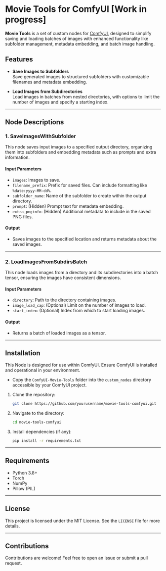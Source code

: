 # Movie Tools for ComfyUI [Work in progress]

**Movie Tools** is a set of custom nodes for [ComfyUI](https://github.com/comfyanonymous/ComfyUI), designed to simplify saving and loading batches of images with enhanced functionality like subfolder management, metadata embedding, and batch image handling.

## Features

- **Save Images to Subfolders**  
  Save generated images to structured subfolders with customizable filenames and metadata embedding.

- **Load Images from Subdirectories**  
  Load images in batches from nested directories, with options to limit the number of images and specify a starting index.

---

## Node Descriptions

### 1. **SaveImagesWithSubfolder**
This node saves input images to a specified output directory, organizing them into subfolders and embedding metadata such as prompts and extra information.

#### **Input Parameters**
- `images`: Images to save.  
- `filename_prefix`: Prefix for saved files. Can include formatting like `%date:yyyy-MM-dd%`.  
- `subfolder_name`: Name of the subfolder to create within the output directory.  
- `prompt`: (Hidden) Prompt text for metadata embedding.  
- `extra_pnginfo`: (Hidden) Additional metadata to include in the saved PNG files.

#### **Output**
- Saves images to the specified location and returns metadata about the saved images.

---

### 2. **LoadImagesFromSubdirsBatch**
This node loads images from a directory and its subdirectories into a batch tensor, ensuring the images have consistent dimensions.

#### **Input Parameters**
- `directory`: Path to the directory containing images.  
- `image_load_cap`: (Optional) Limit on the number of images to load.  
- `start_index`: (Optional) Index from which to start loading images.

#### **Output**
- Returns a batch of loaded images as a tensor.

---

## Installation

This Node is designed for use within ComfyUI. Ensure ComfyUI is installed and operational in your environment. 

 - Copy the `ComfyUI-Movie-Tools` folder into the `custom_nodes` directory accessible by your ComfyUI project.

1. Clone the repository:
   ```bash
   git clone https://github.com/yourusername/movie-tools-comfyui.git
   ```
2. Navigate to the directory:
   ```bash
   cd movie-tools-comfyui
   ```
3. Install dependencies (if any):
   ```bash
   pip install -r requirements.txt
   ```

---

## Requirements

- Python 3.8+
- Torch
- NumPy
- Pillow (PIL)

---

## License

This project is licensed under the MIT License. See the `LICENSE` file for more details.

---

## Contributions

Contributions are welcome! Feel free to open an issue or submit a pull request.
